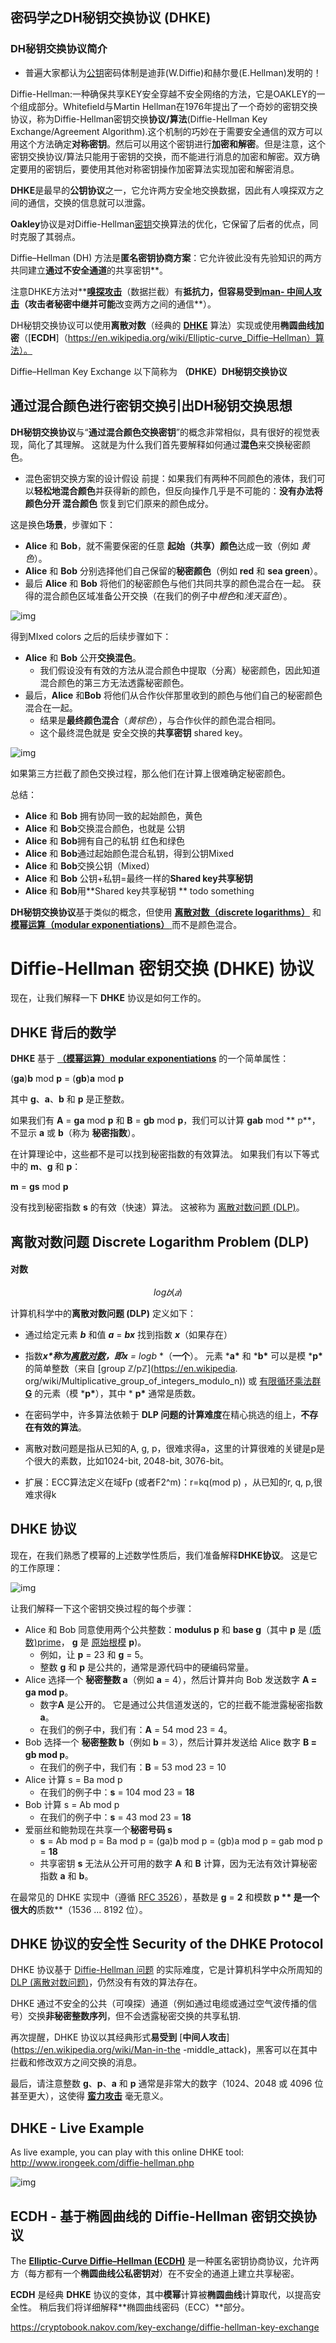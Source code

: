 ## 密码学之DH秘钥交换协议 (DHKE)

### DH秘钥交换协议简介

- 普遍大家都认为[公钥](https://baike.baidu.com/item/公钥)密码体制是迪菲(W.Diffie)和赫尔曼(E.Hellman)发明的！

Diffie-Hellman:一种确保共享KEY安全穿越不安全网络的方法，它是OAKLEY的一个组成部分。Whitefield与Martin Hellman在1976年提出了一个奇妙的密钥交换协议，称为Diffie-Hellman密钥交换**协议/算法**(Diffie-Hellman Key Exchange/Agreement Algorithm).这个机制的巧妙在于需要安全通信的双方可以用这个方法确定**对称密钥**。然后可以用这个密钥进行**加密和解密**。但是注意，这个密钥交换协议/算法只能用于密钥的交换，而不能进行消息的加密和解密。双方确定要用的密钥后，要使用其他对称密钥操作加密算法实现加密和解密消息。

**DHKE**是最早的**公钥协议**之一，它允许两方安全地交换数据，因此有人嗅探双方之间的通信，交换的信息就可以泄露。

**Oakley**协议是对Diffie-Hellman[密钥](https://baike.baidu.com/item/密钥)交换算法的优化，它保留了后者的优点，同时克服了其弱点。

Diffie–Hellman (DH) 方法是**匿名密钥协商方案**：它允许彼此没有先验知识的两方共同建立**通过不安全通道**的共享密钥**。

注意DHKE方法对**[**嗅探攻击**](https://en.wikipedia.org/wiki/Sniffing_attack)（数据拦截）有**抵抗力，但容易受到[**man- 中间人攻击**](https://en.wikipedia.org/wiki/Man-in-the-middle_attack)（攻击者秘密中继并可能**改变两方之间的通信**）。

DH秘钥交换协议可以使用**离散对数**（经典的 [**DHKE**](https://en.wikipedia.org/wiki/Diffie–Hellman_key_exchange) 算法）实现或使用**椭圆曲线加密**（[**ECDH**]（https://en.wikipedia.org/wiki/Elliptic-curve_Diffie–Hellman）算法）。

Diffie–Hellman Key Exchange 以下简称为 **（DHKE）DH秘钥交换协议**

## 通过混合颜色进行密钥交换引出DH秘钥交换思想

**DH秘钥交换协议**与“**通过混合颜色交换密钥**”的概念非常相似，具有很好的视觉表现，简化了其理解。 这就是为什么我们首先要解释如何通过**混色**来交换秘密颜色。

- 混色密钥交换方案的设计假设 前提：如果我们有两种不同颜色的液体，我们可以**轻松地混合颜色**并获得新的颜色，但反向操作几乎是不可能的：**没有办法将颜色分开 混合颜色** 恢复到它们原来的颜色成分。

这是换色**场景**，步骤如下：

- **Alice** 和 **Bob**，就不需要保密的任意 **起始（共享）颜色**达成一致（例如 *黄色*）。
- **Alice** 和 **Bob** 分别选择他们自己保留的**秘密颜色**（例如 **red** 和 **sea green**）。
- 最后 **Alice** 和 **Bob** 将他们的秘密颜色与他们共同共享的颜色混合在一起。 获得的混合颜色区域准备公开交换（在我们的例子中*橙色*和*浅天蓝色*）。

![img](https://cryptobook.nakov.com/~/files/v0/b/gitbook-x-prod.appspot.com/o/spaces%2F-LhlOQMrG9bRiqWpegM0%2Fuploads%2Fgit-blob-442820e2e254826ff4df378598c6a742f5902649%2Fkey-exchange-by-color-mixing-part-1.png?alt=media)

得到MIxed colors 之后的后续步骤如下：

- **Alice** 和 **Bob** 公开**交换混色**。
  - 我们假设没有有效的方法从混合颜色中提取（分离）秘密颜色，因此知道混合颜色的第三方无法透露秘密颜色。
- 最后，**Alice** 和**Bob** 将他们从合作伙伴那里收到的颜色与他们自己的秘密颜色混合在一起。
  - 结果是**最终颜色混合**（*黄棕色*），与合作伙伴的颜色混合相同。
  - 这个最终混色就是 安全交换的**共享密钥**  shared key。

![img](https://cryptobook.nakov.com/~/files/v0/b/gitbook-x-prod.appspot.com/o/spaces%2F-LhlOQMrG9bRiqWpegM0%2Fuploads%2Fgit-blob-95440cfb2585ce7bb17c377d512cd50c50c5eeb1%2Fkey-exchange-by-color-mixing-part-2.png?alt=media)

如果第三方拦截了颜色交换过程，那么他们在计算上很难确定秘密颜色。

总结：

- **Alice** 和 **Bob** 拥有协同一致的起始颜色，黄色
- **Alice** 和 **Bob**交换混合颜色，也就是 公钥
- **Alice** 和 **Bob**拥有自己的私钥 红色和绿色
- **Alice** 和 **Bob**通过起始颜色混合私钥，得到公钥Mixed
- **Alice** 和 **Bob**交换公钥（Mixed）
- **Alice** 和 **Bob**    公钥+私钥=最终一样的**Shared key共享秘钥**
- **Alice** 和 **Bob**用**Shared key共享秘钥 ** todo something

**DH秘钥交换协议**基于类似的概念，但使用 [**离散对数（discrete logarithms）**](https://en.wikipedia.org/wiki/Discrete_logarithm) 和 [**模幂运算（modular exponentiations）** ](https://en.wikipedia.org/wiki/Modular_exponentiation) 而不是颜色混合。

### 



# Diffie-Hellman 密钥交换 (DHKE) 协议

现在，让我们解释一下 **DHKE** 协议是如何工作的。

## DHKE 背后的数学

**DHKE** 基于 [**（模幂运算）modular exponentiations**](https://en.wikipedia.org/wiki/Modular_exponentiation) 的一个简单属性：

(**ga**)**b** mod **p** = (**gb**)**a** mod **p**

其中 **g**、**a**、**b** 和 **p** 是正整数。

如果我们有 **A** = **ga** mod **p** 和 **B** = **gb** mod **p**，我们可以计算 **gab** mod ** p**，不显示 **a** 或 **b**（称为 **秘密指数**）。

在计算理论中，这些都不是可以找到秘密指数的有效算法。 如果我们有以下等式中的 **m**、**g** 和 **p**：

**m** = **gs** mod **p**

没有找到秘密指数 **s** 的有效（快速）算法。 这被称为 [离散对数问题 (DLP)](https://en.wikipedia.org/wiki/Discrete_Logarithm_Problem_(DLP))。

## 离散对数问题 Discrete Logarithm Problem (DLP)

#### 对数

$$
log𝑏(𝑎)
$$

计算机科学中的**离散对数问题 (DLP)** 定义如下：

- 通过给定元素 ***b*** 和值 ***a*** = ***bx*** 找到指数 ***x***（如果存在）

- 指数***x\***称为[**离散对数**](https://en.wikipedia.org/wiki/Discrete_logarithm)，即**x** = *log***b* *（**一个**）。 元素 ***a\*** 和 ***b\*** 可以是模 ***p\*** 的简单整数（来自 [group ℤ/pℤ](https://en.wikipedia. org/wiki/Multiplicative_group_of_integers_modulo_n)) 或 [有限循环乘法群 **G**](https://en.wikipedia.org/wiki/Cyclic_group) 的元素（模 ***p\***），其中 * **p\*** 通常是质数。

- 在密码学中，许多算法依赖于 **DLP 问题的计算难度**在精心挑选的组上，**不存在有效的算法**。

- 离散对数问题是指从已知的A, g, p，很难求得a，这里的计算很难的关键是p是个很大的素数，比如1024-bit, 2048-bit, 3076-bit。
- 扩展：ECC算法定义在域Fp (或者F2^m)：r=kq(mod p) ，从已知的r, q, p,很难求得k

## DHKE 协议

现在，在我们熟悉了模幂的上述数学性质后，我们准备解释**DHKE协议**。 这是它的工作原理：

![img](https://cryptobook.nakov.com/~/files/v0/b/gitbook-x-prod.appspot.com/o/spaces%2F-LhlOQMrG9bRiqWpegM0%2Fuploads%2Fgit-blob-c8916a2b821bcdef394dd92cd7240b017f12cd96%2Fdiffie-hellman-key-exchange-protocol.png?alt=media)

让我们解释一下这个密钥交换过程的每个步骤：

- Alice 和 Bob 同意使用两个公共整数：**modulus p** 和 **base g**（其中 **p** 是 [(质数)prime](https://en.wikipedia.org/wiki/Prime_number)， **g** 是 [原始根模](https://en.wikipedia.org/wiki/Primitive_root_modulo_n) **p**)。
  - 例如，让 **p** = 23 和 **g** = 5。
  - 整数 **g** 和 **p** 是公共的，通常是源代码中的硬编码常量。
- Alice 选择一个 **秘密整数 a**（例如 **a** = 4），然后计算并向 Bob 发送数字 **A = ga mod p**。
  - 数字**A** 是公开的。 它是通过公共信道发送的，它的拦截不能泄露秘密指数**a**。
  - 在我们的例子中，我们有：**A** = 54 mod 23 = 4。
- Bob 选择一个 **秘密整数 b**（例如 **b** = 3），然后计算并发送给 Alice 数字 **B = gb mod p**。
  - 在我们的例子中，我们有：**B** = 53 mod 23 = 10
- Alice 计算 s = Ba mod p
  - 在我们的例子中：**s** = 104 mod 23 = **18**
- Bob 计算 s = Ab mod p
  - 在我们的例子中：**s** = 43 mod 23 = **18**
- 爱丽丝和鲍勃现在共享一个**秘密号码 s**
  - **s** = Ab mod p = Ba mod p = (ga)b mod p = (gb)a mod p = gab mod p = **18**
  - 共享密钥 **s** 无法从公开可用的数字 **A** 和 **B** 计算，因为无法有效计算秘密指数 **a** 和 **b**。

在最常见的 DHKE 实现中（遵循 [RFC 3526](https://tools.ietf.org/html/rfc3526)），基数是 **g** = **2** 和模数 **p ** 是一个很大的**质数**（1536 ... 8192 位）。

## DHKE 协议的安全性 Security of the DHKE Protocol

DHKE 协议基于 [Diffie-Hellman 问题](https://en.wikipedia.org/wiki/Diffie-Hellman_problem) 的实际难度，它是计算机科学中众所周知的 [DLP (离散对数问题)](https://en.wikipedia.org/wiki/Discrete_Logarithm_Problem_(DLP))，仍然没有有效的算法存在。

DHKE 通过不安全的公共（可嗅探）通道（例如通过电缆或通过空气波传播的信号）交换**非秘密整数序列**，但不会透露秘密交换的共享私钥.

再次提醒，DHKE 协议以其经典形式**易受到** [**中间人攻击**](https://en.wikipedia.org/wiki/Man-in-the -middle_attack)，黑客可以在其中拦截和修改双方之间交换的消息。

最后，请注意整数 **g**、**p**、**a** 和 **p** 通常是非常大的数字（1024、2048 或 4096 位甚至更大），这使得 [ **蛮力攻击**](https://en.wikipedia.org/wiki/Brute-force_attack) 毫无意义。

## DHKE - Live Example

As live example, you can play with this online DHKE tool: http://www.irongeek.com/diffie-hellman.php

![img](https://cryptobook.nakov.com/~/files/v0/b/gitbook-x-prod.appspot.com/o/spaces%2F-LhlOQMrG9bRiqWpegM0%2Fuploads%2Fgit-blob-e4ceeb4e9af4361224d005c9df61a24324e5574c%2Fdiffie-hellman-online.png?alt=media)

## ECDH - 基于椭圆曲线的 Diffie-Hellman 密钥交换协议

The [**Elliptic-Curve Diffie–Hellman (ECDH)**](https://en.wikipedia.org/wiki/Elliptic-curve_Diffie–Hellman) 是一种匿名密钥协商协议，允许两方（每方都有一个**椭圆曲线公私密钥对**）在不安全的通道上建立共享秘密。

**ECDH** 是经典 **DHKE** 协议的变体，其中**模幂**计算被**椭圆曲线**计算取代，以提高安全性。 稍后我们将详细解释**椭圆曲线密码（ECC）**部分。

https://cryptobook.nakov.com/key-exchange/diffie-hellman-key-exchange